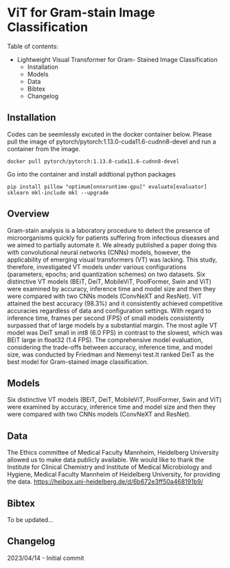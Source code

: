 # ViT for Gram-stain Image Classification

Table of contents:
- Lightweight Visual Transformer for  Gram- Stained Image Classification
	- Installation
	- Models
	- Data
	- Bibtex
	- Changelog

## Installation
Codes can be seemlessly excuted in the docker container below.
Please pull the image of pytorch/pytorch:1.13.0-cuda11.6-cudnn8-devel and run a container from the image.
```
docker pull pytorch/pytorch:1.13.0-cuda11.6-cudnn8-devel 
```

Go into the container and install addtional python packages
```
pip install pillow "optimum[onnxruntime-gpu]" evaluate[evaluator] sklearn mkl-include mkl --upgrade
```

## Overview
Gram-stain analysis is a laboratory procedure to detect the presence of microorganisms quickly for patients suffering from infectious diseases and we aimed to partially automate it. We already published a paper doing this with convolutional neural networks (CNNs) models, however, the applicability of emerging visual transformers (VT) was lacking. This study, therefore, investigated VT models under various configurations (parameters; epochs; and quantization schemes) on two datasets. Six distinctive VT models (BEiT, DeiT, MobileViT, PoolFormer, Swin and ViT) were examined by accuracy, inference time and model size and then they were compared with two CNNs models (ConvNeXT and ResNet). ViT attained the best accuracy (98.3%) and it consistently achieved competitive accuracies regardless of data and configuration settings. With regard to inference time, frames per second (FPS) of small models consistently surpassed that of large models by a substantial margin. The most agile VT model was DeiT small in int8 (6.0 FPS) in contrast to the slowest, which was BEiT large in float32 (1.4 FPS). The comprehensive model evaluation, considering the trade-offs between accuracy, inference time, and model size, was conducted by Friedman and Nemenyi test.It ranked DeiT as the  best model for Gram-stained image classification. 

## Models
Six distinctive VT models (BEiT, DeiT, MobileViT, PoolFormer, Swin and ViT) were examined by accuracy, inference time and model size and then they were compared with two CNNs models (ConvNeXT and ResNet).

## Data
The Ethics committee of Medical Faculty Mannheim, Heidelberg University allowed us to make data publicly available. We would like to thank the Institute for Clinical Chemistry and Institute of Medical Microbiology and Hygiene, Medical Faculty Mannheim of Heidelberg University, for providing the data. https://heibox.uni-heidelberg.de/d/6b672e3ff50a468191b9/

## Bibtex
To be updated...

## Changelog
2023/04/14 - Initial commit
